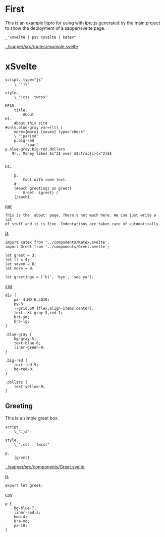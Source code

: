 # First

This is an example litpro for using with lprc.js generated by the main project
to show the deployment of a sapper/svelte page. 

    _"xsvelte | psv xsvelte | katex"

[../sapper/src/routes/example.svelte](# "save: | log")

# xSvelte

    script. type="js"
        \_":js"

    style.
        \_":css |twcss"

    HEAD.
        title.
            About
    h1.
        About this site
    #only.blue-gray var={lt} |
        more={more} {seven} type="check"
        \_":par|md"
        p.big-red
            _":par"
    p.blue-gray.big-red.dollars
       Mr.. Money likes $x^2$ over $$\frac{x}{x^2}$$ 


    h2.

        p.
            Cool with some text. 
        #
        {#each greetings as greet}
            Greet. {greet} /
        {/each}

    


[par]()

    This is the 'about' page. There's not much here. We can just write a lot
    of stuff and it is fine. Indentations are taken care of automatically. 

[js]()

    import Katex from '../components/Katex.svelte';
    import Greet from '../components/Greet.svelte';

    let great = 3;
    let lt = 4;
    let seven = 8;
    let more = 0;

    let greetings = ['hi', 'bye', 'see ya'];
    
[css]() 
    
    div {
        px--4,MD 6,LG10;
        py-3;
        --grid,SM [flex;align-items:center];
        text--XL gray-5,red-1;
        brt-sm;
        brb-lg;
    }

    .blue-gray {
        bg-gray-5;
        text-blue-8;
        liner-green-9;
    }

    .big-red {
        text-red-9;
        bg-red-0;
    }

    .dollars {
        text-yellow-9;
    }

## Greeting

This is a simple greet box. 


    script.
        \_":js"

    style.
        \_":css | twcss"

    p.
        {greet}

[../sapper/src/components/Greet.svelte](# "save: | psv greeting")


[js]()

    export let greet;


[css]()

    p {
        bg-blue-7;
        liner-red-2;
        bwa-4;
        bra-md;
        pa-10;
    }
